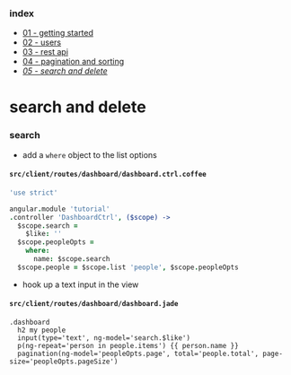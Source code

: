 ### index
- [01 - getting started](https://ndxbxrme.github.io/ndx-framework/docs/tutorial/01_getting_started.html)
- [02 - users](https://ndxbxrme.github.io/ndx-framework/docs/tutorial/02_users.html)
- [03 - rest api](https://ndxbxrme.github.io/ndx-framework/docs/tutorial/03_restapi.html)
- [04 - pagination and sorting](https://ndxbxrme.github.io/ndx-framework/docs/tutorial/04_paging_and_sorting.html)
- _[05 - search and delete](https://ndxbxrme.github.io/ndx-framework/docs/tutorial/05_search_and_delete)_

# search and delete

### search
- add a `where` object to the list options  

#### `src/client/routes/dashboard/dashboard.ctrl.coffee`  

```coffeescript
'use strict'

angular.module 'tutorial'
.controller 'DashboardCtrl', ($scope) ->
  $scope.search =
    $like: ''
  $scope.peopleOpts =
    where:
      name: $scope.search
  $scope.people = $scope.list 'people', $scope.peopleOpts
```

- hook up a text input in the view

#### `src/client/routes/dashboard/dashboard.jade`  

```jade
.dashboard
  h2 my people
  input(type='text', ng-model='search.$like')
  p(ng-repeat='person in people.items') {{ person.name }}
  pagination(ng-model='peopleOpts.page', total='people.total', page-size='peopleOpts.pageSize')
```  
